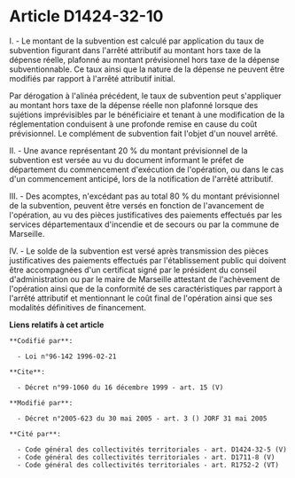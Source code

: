# Article D1424-32-10

I. - Le montant de la subvention est calculé par application du taux de subvention figurant dans l'arrêté attributif au
montant hors taxe de la dépense réelle, plafonné au montant prévisionnel hors taxe de la dépense subventionnable. Ce taux
ainsi que la nature de la dépense ne peuvent être modifiés par rapport à l'arrêté attributif initial.

Par dérogation à l'alinéa précédent, le taux de subvention peut s'appliquer au montant hors taxe de la dépense réelle non
plafonné lorsque des sujétions imprévisibles par le bénéficiaire et tenant à une modification de la réglementation conduisent
à une profonde remise en cause du coût prévisionnel. Le complément de subvention fait l'objet d'un nouvel arrêté.

II. - Une avance représentant 20 % du montant prévisionnel de la subvention est versée au vu du document informant le préfet
de département du commencement d'exécution de l'opération, ou dans le cas d'un commencement anticipé, lors de la notification
de l'arrêté attributif.

III. - Des acomptes, n'excédant pas au total 80 % du montant prévisionnel de la subvention, peuvent être versés en fonction
de l'avancement de l'opération, au vu des pièces justificatives des paiements effectués par les services départementaux
d'incendie et de secours ou par la commune de Marseille.

IV. - Le solde de la subvention est versé après transmission des pièces justificatives des paiements effectués par
l'établissement public qui doivent être accompagnées d'un certificat signé par le président du conseil d'administration ou
par le maire de Marseille attestant de l'achèvement de l'opération ainsi que de la conformité de ses caractéristiques par
rapport à l'arrêté attributif et mentionnant le coût final de l'opération ainsi que ses modalités définitives de financement.

**Liens relatifs à cet article**

	**Codifié par**:

	  - Loi n°96-142 1996-02-21

	**Cite**:

	  - Décret n°99-1060 du 16 décembre 1999 - art. 15 (V)

	**Modifié par**:

	  - Décret n°2005-623 du 30 mai 2005 - art. 3 () JORF 31 mai 2005

	**Cité par**:

	  - Code général des collectivités territoriales - art. D1424-32-5 (V)
	  - Code général des collectivités territoriales - art. D1711-8 (V)
	  - Code général des collectivités territoriales - art. R1752-2 (VT)
